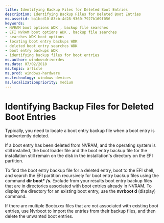```yaml
---
title: Identifying Backup Files for Deleted Boot Entries
description: Identifying Backup Files for Deleted Boot Entries
ms.assetid: ba1bcd10-83cb-4d28-9360-7927b169f056
keywords:
- NVRAM boot options WDK , backup file searches
- EFI NVRAM boot options WDK , backup file searches
- searches WDK boot options
- locating boot entry backups WDK
- deleted boot entry searches WDK
- boot entry backups WDK
- identifying backup files for boot entries
ms.author: windowsdriverdev
ms.date: 07/02/2018
ms.topic: article
ms.prod: windows-hardware
ms.technology: windows-devices
ms.localizationpriority: medium
---
```


# Identifying Backup Files for Deleted Boot Entries

Typically, you need to locate a boot entry backup file when a boot entry is inadvertently deleted.

If a boot entry has been deleted from NVRAM, and the operating system is still installed, the boot loader file and the boot entry backup file for the installation still remain on the disk in the installation's directory on the EFI partition.

To find the boot entry backup file for a deleted entry, boot to the EFI shell, and search the EFI partition recursively for boot entry backup files using the command **dir boot\* /s**. Exclude from your results boot entry backup files that are in directories associated with boot entries already in NVRAM. To display the directory for an existing boot entry, use the **nvrboot d** (display) command.

If there are multiple Boot*xxxx* files that are not associated with existing boot entries, use Nvrboot to import the entries from their backup files, and then delete the unwanted boot entries.

